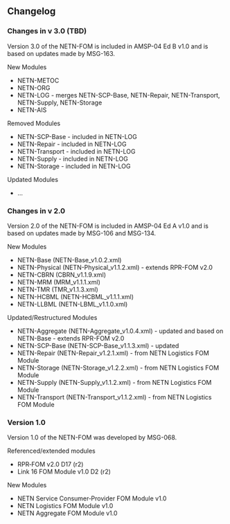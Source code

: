 ## Changelog

### Changes in v 3.0 (TBD)
Version 3.0 of the NETN-FOM is included in AMSP-04 Ed B v1.0 and is based on updates made by MSG-163.

New Modules
* NETN-METOC
* NETN-ORG
* NETN-LOG - merges NETN-SCP-Base, NETN-Repair, NETN-Transport, NETN-Supply, NETN-Storage
* NETN-AIS

Removed Modules
* NETN-SCP-Base - included in NETN-LOG
* NETN-Repair - included in NETN-LOG
* NETN-Transport - included in NETN-LOG
* NETN-Supply - included in NETN-LOG
* NETN-Storage - included in NETN-LOG

Updated Modules
* ...

### Changes in v 2.0 
Version 2.0 of the NETN-FOM is included in AMSP-04 Ed A v1.0 and is based on updates made by MSG-106 and MSG-134.

New Modules
* NETN-Base (NETN-Base_v1.0.2.xml)
* NETN-Physical (NETN-Physical_v1.1.2.xml) - extends RPR-FOM v2.0
* NETN-CBRN (CBRN_v1.1.9.xml)
* NETN-MRM (MRM_v1.1.1.xml)
* NETN-TMR (TMR_v1.1.3.xml)
* NETN-HCBML (NETN-HCBML_v1.1.1.xml)
* NETN-LLBML (NETN-LBML_v1.1.0.xml)

Updated/Restructured Modules
* NETN-Aggregate (NETN-Aggregate_v1.0.4.xml) - updated and based on NETN-Base - extends RPR-FOM v2.0
* NETN-SCP-Base (NETN-SCP-Base_v1.1.3.xml) - updated
* NETN-Repair (NETN-Repair_v1.2.1.xml) - from NETN Logistics FOM Module
* NETN-Storage (NETN-Storage_v1.2.2.xml) - from NETN Logistics FOM Module
* NETN-Supply (NETN-Supply_v1.1.2.xml) - from NETN Logistics FOM Module
* NETN-Transport (NETN-Transport_v1.1.2.xml) - from NETN Logistics FOM Module

### Version 1.0
Version 1.0 of the NETN-FOM was developed by MSG-068.

Referenced/extended modules

* RPR‐FOM v2.0 D17 (r2) 
* Link 16 FOM Module v1.0 D2 (r2)

New Modules

* NETN Service Consumer‐Provider FOM Module v1.0
* NETN Logistics FOM Module v1.0
* NETN Aggregate FOM Module v1.0




